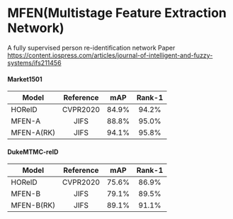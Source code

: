 # MFEN(Multistage Feature Extraction Network)
A fully supervised person re-identification network
Paper https://content.iospress.com/articles/journal-of-intelligent-and-fuzzy-systems/ifs211456
#### Market1501
| Model | Reference | mAP | Rank-1 |
| --- | :---: | :---: | :---: |
| HOReID | CVPR2020 | 84.9% | 94.2% |
| MFEN-A | JIFS     | 88.8% | 95.0% |
| MFEN-A(RK) | JIFS | 94.1% | 95.8% |
#### DukeMTMC-reID
| Model | Reference | mAP | Rank-1 |
| --- | :---: | :---: | :---: |
| HOReID | CVPR2020 | 75.6% | 86.9% |
| MFEN-B | JIFS     | 79.1% | 89.5% |
| MFEN-B(RK) | JIFS | 89.1% | 91.1% |
